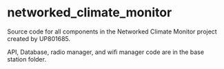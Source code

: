 # networked_climate_monitor

Source code for all components in the Networked Climate Monitor project created by UP801685.

API, Database, radio manager, and wifi manager code are in the base station folder.
